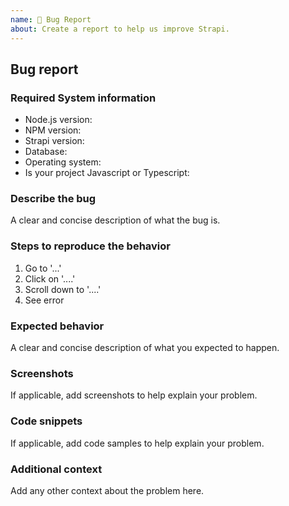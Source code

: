 ```yaml
---
name: 🐛 Bug Report
about: Create a report to help us improve Strapi.
---
```


<!--
Hello 👋 Thank you for submitting an issue.

Before you start, please make sure your issue is understandable and reproducible.
To make your issue readable make sure you use valid Markdown syntax.

https://guides.github.com/features/mastering-markdown/

Please ensure you have also read and understand the contributing guide.

https://github.com/strapi/strapi/blob/main/CONTRIBUTING.md#reporting-an-issue
-->

## Bug report

### Required System information

<!-- Please ensure you are using the Node LTS version (v16 or v18 or v20) -->
<!-- If you are reporting a frontend bug please provide error logs after setting STRAPI_ENFORCE_SOURCEMAPS=true in your .env -->
<!-- This environment variable makes frontend errors easier to read and trace -->

- Node.js version:
- NPM version:
- Strapi version:
- Database:
- Operating system:
- Is your project Javascript or Typescript:

<!-- Did you know you can run `yarn strapi report` or `npm run strapi report` to get this information easier? -->

### Describe the bug

A clear and concise description of what the bug is.

### Steps to reproduce the behavior

1. Go to '...'
2. Click on '....'
3. Scroll down to '....'
4. See error

### Expected behavior

A clear and concise description of what you expected to happen.

### Screenshots

If applicable, add screenshots to help explain your problem.

### Code snippets

If applicable, add code samples to help explain your problem.

### Additional context

Add any other context about the problem here.
